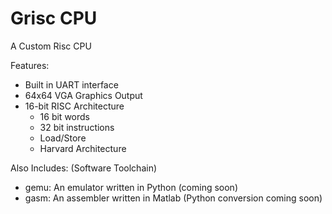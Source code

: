 # Grisc CPU
A Custom Risc CPU

Features:    

- Built in UART interface
- 64x64 VGA Graphics Output
- 16-bit RISC Architecture  
    - 16 bit words  
    - 32 bit instructions     
    - Load/Store  
    - Harvard Architecture   

Also Includes: (Software Toolchain)  
- gemu: An emulator written in Python (coming soon)
- gasm: An assembler written in Matlab (Python conversion coming soon)

